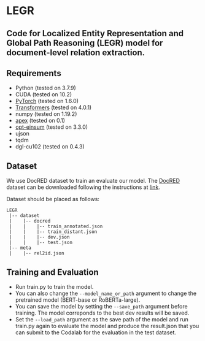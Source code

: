 # LEGR
## Code for Localized Entity Representation and Global Path Reasoning (LEGR) model for document-level relation extraction.  

## Requirements
* Python (tested on 3.7.9)
* CUDA (tested on 10.2)
* [PyTorch](http://pytorch.org/) (tested on 1.6.0)
* [Transformers](https://github.com/huggingface/transformers) (tested on 4.0.1)
* numpy (tested on 1.19.2)
* [apex](https://github.com/NVIDIA/apex) (tested on 0.1)
* [opt-einsum](https://github.com/dgasmith/opt_einsum) (tested on 3.3.0)
* ujson
* tqdm
* dgl-cu102 (tested on 0.4.3)

## Dataset
We use DocRED dataset to train an evaluate our model.  The [DocRED](https://www.aclweb.org/anthology/P19-1074/) dataset can be downloaded following the instructions at [link](https://github.com/thunlp/DocRED/tree/master/data).

Dataset should be placed as follows:  
```
LEGR
 |-- dataset
 |    |-- docred
 |    |    |-- train_annotated.json        
 |    |    |-- train_distant.json
 |    |    |-- dev.json
 |    |    |-- test.json
 |-- meta
 |    |-- rel2id.json
```

## Training and Evaluation
* Run train.py to train the model.  
* You can also change the `--model_name_or_path` argument to change the pretrained model (BERT-base or RoBERTa-large).  
* You can save the model by setting the `--save_path` argument before training. The model correponds to the best dev results will be saved.  
* Set the `--load_path` argument as the save path of the model and run train.py again to evaluate the model and produce the result.json that you can submit to the Codalab for the evaluation in the test dataset.
